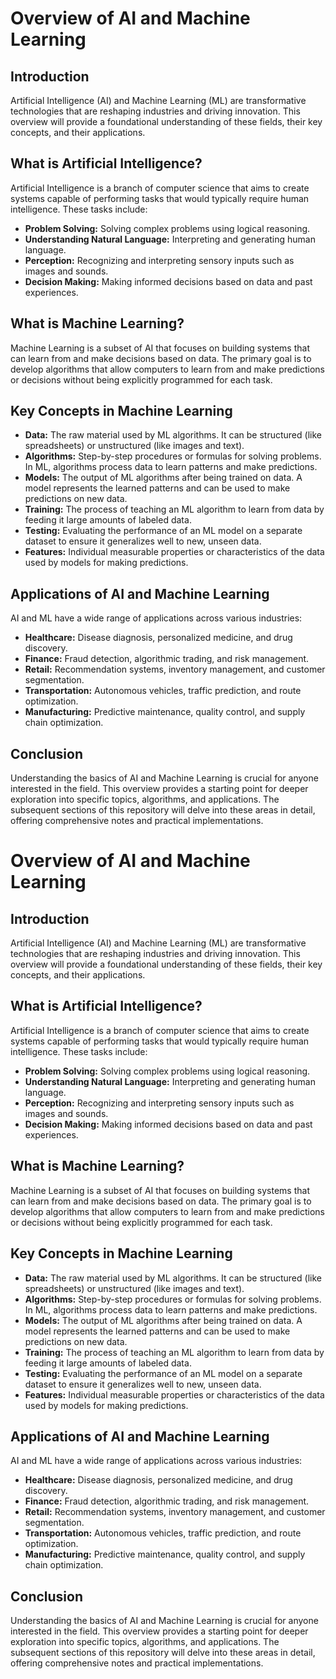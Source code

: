 # Overview of AI and Machine Learning

## Introduction

Artificial Intelligence (AI) and Machine Learning (ML) are transformative technologies that are reshaping industries and driving innovation. This overview will provide a foundational understanding of these fields, their key concepts, and their applications.

## What is Artificial Intelligence?

Artificial Intelligence is a branch of computer science that aims to create systems capable of performing tasks that would typically require human intelligence. These tasks include:

- **Problem Solving:** Solving complex problems using logical reasoning.
- **Understanding Natural Language:** Interpreting and generating human language.
- **Perception:** Recognizing and interpreting sensory inputs such as images and sounds.
- **Decision Making:** Making informed decisions based on data and past experiences.

## What is Machine Learning?

Machine Learning is a subset of AI that focuses on building systems that can learn from and make decisions based on data. The primary goal is to develop algorithms that allow computers to learn from and make predictions or decisions without being explicitly programmed for each task.

## Key Concepts in Machine Learning

- **Data:** The raw material used by ML algorithms. It can be structured (like spreadsheets) or unstructured (like images and text).
- **Algorithms:** Step-by-step procedures or formulas for solving problems. In ML, algorithms process data to learn patterns and make predictions.
- **Models:** The output of ML algorithms after being trained on data. A model represents the learned patterns and can be used to make predictions on new data.
- **Training:** The process of teaching an ML algorithm to learn from data by feeding it large amounts of labeled data.
- **Testing:** Evaluating the performance of an ML model on a separate dataset to ensure it generalizes well to new, unseen data.
- **Features:** Individual measurable properties or characteristics of the data used by models for making predictions.

## Applications of AI and Machine Learning

AI and ML have a wide range of applications across various industries:

- **Healthcare:** Disease diagnosis, personalized medicine, and drug discovery.
- **Finance:** Fraud detection, algorithmic trading, and risk management.
- **Retail:** Recommendation systems, inventory management, and customer segmentation.
- **Transportation:** Autonomous vehicles, traffic prediction, and route optimization.
- **Manufacturing:** Predictive maintenance, quality control, and supply chain optimization.

## Conclusion

Understanding the basics of AI and Machine Learning is crucial for anyone interested in the field. This overview provides a starting point for deeper exploration into specific topics, algorithms, and applications. The subsequent sections of this repository will delve into these areas in detail, offering comprehensive notes and practical implementations.
# Overview of AI and Machine Learning

## Introduction

Artificial Intelligence (AI) and Machine Learning (ML) are transformative technologies that are reshaping industries and driving innovation. This overview will provide a foundational understanding of these fields, their key concepts, and their applications.

## What is Artificial Intelligence?

Artificial Intelligence is a branch of computer science that aims to create systems capable of performing tasks that would typically require human intelligence. These tasks include:

- **Problem Solving:** Solving complex problems using logical reasoning.
- **Understanding Natural Language:** Interpreting and generating human language.
- **Perception:** Recognizing and interpreting sensory inputs such as images and sounds.
- **Decision Making:** Making informed decisions based on data and past experiences.

## What is Machine Learning?

Machine Learning is a subset of AI that focuses on building systems that can learn from and make decisions based on data. The primary goal is to develop algorithms that allow computers to learn from and make predictions or decisions without being explicitly programmed for each task.

## Key Concepts in Machine Learning

- **Data:** The raw material used by ML algorithms. It can be structured (like spreadsheets) or unstructured (like images and text).
- **Algorithms:** Step-by-step procedures or formulas for solving problems. In ML, algorithms process data to learn patterns and make predictions.
- **Models:** The output of ML algorithms after being trained on data. A model represents the learned patterns and can be used to make predictions on new data.
- **Training:** The process of teaching an ML algorithm to learn from data by feeding it large amounts of labeled data.
- **Testing:** Evaluating the performance of an ML model on a separate dataset to ensure it generalizes well to new, unseen data.
- **Features:** Individual measurable properties or characteristics of the data used by models for making predictions.

## Applications of AI and Machine Learning

AI and ML have a wide range of applications across various industries:

- **Healthcare:** Disease diagnosis, personalized medicine, and drug discovery.
- **Finance:** Fraud detection, algorithmic trading, and risk management.
- **Retail:** Recommendation systems, inventory management, and customer segmentation.
- **Transportation:** Autonomous vehicles, traffic prediction, and route optimization.
- **Manufacturing:** Predictive maintenance, quality control, and supply chain optimization.

## Conclusion

Understanding the basics of AI and Machine Learning is crucial for anyone interested in the field. This overview provides a starting point for deeper exploration into specific topics, algorithms, and applications. The subsequent sections of this repository will delve into these areas in detail, offering comprehensive notes and practical implementations.

